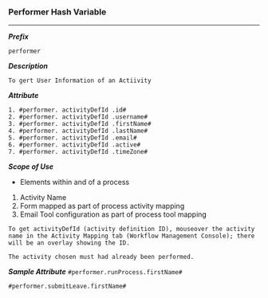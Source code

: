 ### Performer Hash Variable

---

***Prefix***
```
performer
```

***Description***

```
To gert User Information of an Actiivity
```

***Attribute***

```	
1. #performer. activityDefId .id#
2. #performer. activityDefId .username#
3. #performer. activityDefId .firstName#
4. #performer. activityDefId .lastName#
5. #performer. activityDefId .email#
6. #performer. activityDefId .active#
7. #performer. activityDefId .timeZone#
```

***Scope of Use***
- Elements within and of a process
1. Activity Name
2. Form mapped as part of process activity mapping 
3. Email Tool configuration as part of process tool mapping

```
To get activityDefId (activity definition ID), mouseover the activity name in the Activity Mapping tab (Workflow Management Console); there will be an overlay showing the ID.
```

```
The activity chosen must had already been performed.
```

***Sample Attribute***
`#performer.runProcess.firstName#`

`#performer.submitLeave.firstName#`

